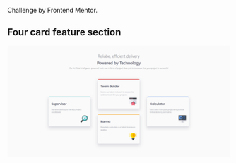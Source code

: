 Challenge by Frontend Mentor.

## Four card feature section
![Final design of the four-feature-card](/src/images/four-feature-card-desktop.png "Final Design")